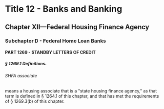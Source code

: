 
# Title 12 - Banks and Banking
## Chapter XII—Federal Housing Finance Agency
### Subchapter D - Federal Home Loan Banks
#### PART 1269 - STANDBY LETTERS OF CREDIT
##### § 1269.1 Definitions.
###### SHFA associate

means a housing associate that is a "state housing finance agency," as that term is defined in § 1264.1 of this chapter, and that has met the requirements of § 1269.3(b) of this chapter.
